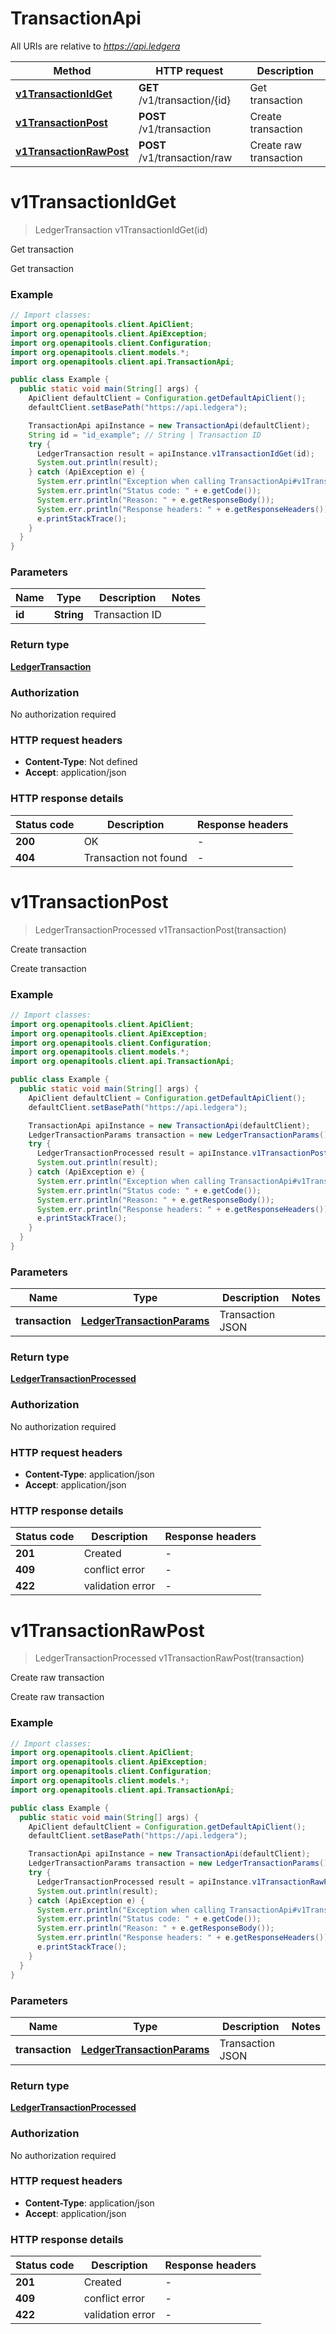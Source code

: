 # TransactionApi

All URIs are relative to *https://api.ledgera*

| Method | HTTP request | Description |
|------------- | ------------- | -------------|
| [**v1TransactionIdGet**](TransactionApi.md#v1TransactionIdGet) | **GET** /v1/transaction/{id} | Get transaction |
| [**v1TransactionPost**](TransactionApi.md#v1TransactionPost) | **POST** /v1/transaction | Create transaction |
| [**v1TransactionRawPost**](TransactionApi.md#v1TransactionRawPost) | **POST** /v1/transaction/raw | Create raw transaction |


<a name="v1TransactionIdGet"></a>
# **v1TransactionIdGet**
> LedgerTransaction v1TransactionIdGet(id)

Get transaction

Get transaction

### Example
```java
// Import classes:
import org.openapitools.client.ApiClient;
import org.openapitools.client.ApiException;
import org.openapitools.client.Configuration;
import org.openapitools.client.models.*;
import org.openapitools.client.api.TransactionApi;

public class Example {
  public static void main(String[] args) {
    ApiClient defaultClient = Configuration.getDefaultApiClient();
    defaultClient.setBasePath("https://api.ledgera");

    TransactionApi apiInstance = new TransactionApi(defaultClient);
    String id = "id_example"; // String | Transaction ID
    try {
      LedgerTransaction result = apiInstance.v1TransactionIdGet(id);
      System.out.println(result);
    } catch (ApiException e) {
      System.err.println("Exception when calling TransactionApi#v1TransactionIdGet");
      System.err.println("Status code: " + e.getCode());
      System.err.println("Reason: " + e.getResponseBody());
      System.err.println("Response headers: " + e.getResponseHeaders());
      e.printStackTrace();
    }
  }
}
```

### Parameters

| Name | Type | Description  | Notes |
|------------- | ------------- | ------------- | -------------|
| **id** | **String**| Transaction ID | |

### Return type

[**LedgerTransaction**](LedgerTransaction.md)

### Authorization

No authorization required

### HTTP request headers

 - **Content-Type**: Not defined
 - **Accept**: application/json

### HTTP response details
| Status code | Description | Response headers |
|-------------|-------------|------------------|
| **200** | OK |  -  |
| **404** | Transaction not found |  -  |

<a name="v1TransactionPost"></a>
# **v1TransactionPost**
> LedgerTransactionProcessed v1TransactionPost(transaction)

Create transaction

Create transaction

### Example
```java
// Import classes:
import org.openapitools.client.ApiClient;
import org.openapitools.client.ApiException;
import org.openapitools.client.Configuration;
import org.openapitools.client.models.*;
import org.openapitools.client.api.TransactionApi;

public class Example {
  public static void main(String[] args) {
    ApiClient defaultClient = Configuration.getDefaultApiClient();
    defaultClient.setBasePath("https://api.ledgera");

    TransactionApi apiInstance = new TransactionApi(defaultClient);
    LedgerTransactionParams transaction = new LedgerTransactionParams(); // LedgerTransactionParams | Transaction JSON
    try {
      LedgerTransactionProcessed result = apiInstance.v1TransactionPost(transaction);
      System.out.println(result);
    } catch (ApiException e) {
      System.err.println("Exception when calling TransactionApi#v1TransactionPost");
      System.err.println("Status code: " + e.getCode());
      System.err.println("Reason: " + e.getResponseBody());
      System.err.println("Response headers: " + e.getResponseHeaders());
      e.printStackTrace();
    }
  }
}
```

### Parameters

| Name | Type | Description  | Notes |
|------------- | ------------- | ------------- | -------------|
| **transaction** | [**LedgerTransactionParams**](LedgerTransactionParams.md)| Transaction JSON | |

### Return type

[**LedgerTransactionProcessed**](LedgerTransactionProcessed.md)

### Authorization

No authorization required

### HTTP request headers

 - **Content-Type**: application/json
 - **Accept**: application/json

### HTTP response details
| Status code | Description | Response headers |
|-------------|-------------|------------------|
| **201** | Created |  -  |
| **409** | conflict error |  -  |
| **422** | validation error |  -  |

<a name="v1TransactionRawPost"></a>
# **v1TransactionRawPost**
> LedgerTransactionProcessed v1TransactionRawPost(transaction)

Create raw transaction

Create raw transaction

### Example
```java
// Import classes:
import org.openapitools.client.ApiClient;
import org.openapitools.client.ApiException;
import org.openapitools.client.Configuration;
import org.openapitools.client.models.*;
import org.openapitools.client.api.TransactionApi;

public class Example {
  public static void main(String[] args) {
    ApiClient defaultClient = Configuration.getDefaultApiClient();
    defaultClient.setBasePath("https://api.ledgera");

    TransactionApi apiInstance = new TransactionApi(defaultClient);
    LedgerTransactionParams transaction = new LedgerTransactionParams(); // LedgerTransactionParams | Transaction JSON
    try {
      LedgerTransactionProcessed result = apiInstance.v1TransactionRawPost(transaction);
      System.out.println(result);
    } catch (ApiException e) {
      System.err.println("Exception when calling TransactionApi#v1TransactionRawPost");
      System.err.println("Status code: " + e.getCode());
      System.err.println("Reason: " + e.getResponseBody());
      System.err.println("Response headers: " + e.getResponseHeaders());
      e.printStackTrace();
    }
  }
}
```

### Parameters

| Name | Type | Description  | Notes |
|------------- | ------------- | ------------- | -------------|
| **transaction** | [**LedgerTransactionParams**](LedgerTransactionParams.md)| Transaction JSON | |

### Return type

[**LedgerTransactionProcessed**](LedgerTransactionProcessed.md)

### Authorization

No authorization required

### HTTP request headers

 - **Content-Type**: application/json
 - **Accept**: application/json

### HTTP response details
| Status code | Description | Response headers |
|-------------|-------------|------------------|
| **201** | Created |  -  |
| **409** | conflict error |  -  |
| **422** | validation error |  -  |

